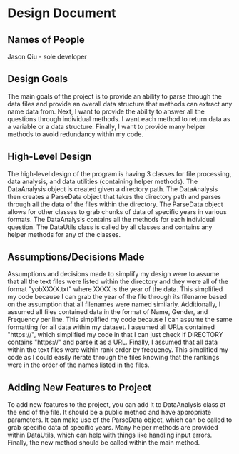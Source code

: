 # Design Document

## Names of People
Jason Qiu - sole developer

## Design Goals
The main goals of the project is to provide an ability to parse through the data files
and provide an overall data structure that methods can extract any name data from. Next,
I want to provide the ability to answer all the questions through individual methods. I want each
method to return data as a variable or a data structure. Finally, I want to provide many helper 
methods to avoid redundancy within my code.

## High-Level Design
The high-level design of the program is having 3 classes for file processing, data analysis, and data utilities
(containing helper methods). The DataAnalysis object is created given a directory path. The DataAnalysis then creates
a ParseData object that takes the directory path and parses through all the data of the files within the directory.
The ParseData object allows for other classes to grab chunks of data of specific years in various formats. The DataAnalysis
contains all the methods for each individual question. The DataUtils class is called by all classes and contains any helper
methods for any of the classes.

## Assumptions/Decisions Made
Assumptions and decisions made to simplify my design were to assume that all the text files were listed within the directory
and they were all of the format "yobXXXX.txt" where XXXX is the year of the data. This simplified my code because
I can grab the year of the file through its filename based on the assumption that all filenames were named similarly.
Additionally, I assumed all files contained data in the format of Name, Gender, and Frequency per line. This simplified my
code because I can assume the same formatting for all data within my dataset. I assumed all URLs contained "https://", which
simplified my code in that I can just check if DIRECTORY contains "https://" and parse it as a URL. Finally, I assumed that all
data within the text files were within rank order by frequency. This simplified my code as I could easily iterate through 
the files knowing that the rankings were in the order of the names listed in the files.

## Adding New Features to Project
To add new features to the project, you can add it to DataAnalysis class at the end of the file. It should be a public
method and have appropriate parameters. It can make use of the ParseData object, which can be called to grab specific
data of specific years. Many helper methods are provided within DataUtils, which can help with things like handling input
errors. Finally, the new method should be called within the main method.